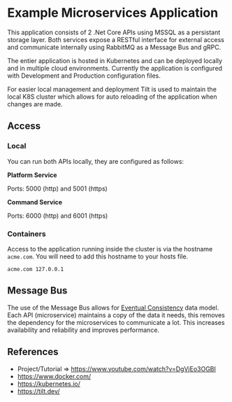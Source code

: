 # Example Microservices Application

This application consists of 2 .Net Core APIs using MSSQL as a persistant storage layer. Both services expose a RESTful interface for external access and communicate internally using RabbitMQ as a Message Bus and gRPC.

The entier application is hosted in Kubernetes and can be deployed locally and in multiple cloud environments. Currently the application is configured with Development and Production configuration files.

For easier local management and deployment Tilt is used to maintain the local K8S cluster which allows for auto reloading of the application when changes are made.

## Access

### Local

You can run both APIs locally, they are configured as follows:

**Platform Service**

Ports: 5000 (http) and 5001 (https)

**Command Service**

Ports: 6000 (http) and 6001 (https)

### Containers

Access to the application running inside the cluster is via the hostname `acme.com`. You will need to add this hostname to your hosts file.

```
acme.com 127.0.0.1
```

## Message Bus

The use of the Message Bus allows for [Eventual Consistency](https://en.wikipedia.org/wiki/Eventual_consistency) data model. Each API (microservice) maintains a copy of the data it needs, this removes the dependency for the microservices to communicate a lot. This increases availability and reliability and improves performance.

## References

- Project/Tutorial => https://www.youtube.com/watch?v=DgVjEo3OGBI
- https://www.docker.com/
- https://kubernetes.io/
- https://tilt.dev/
